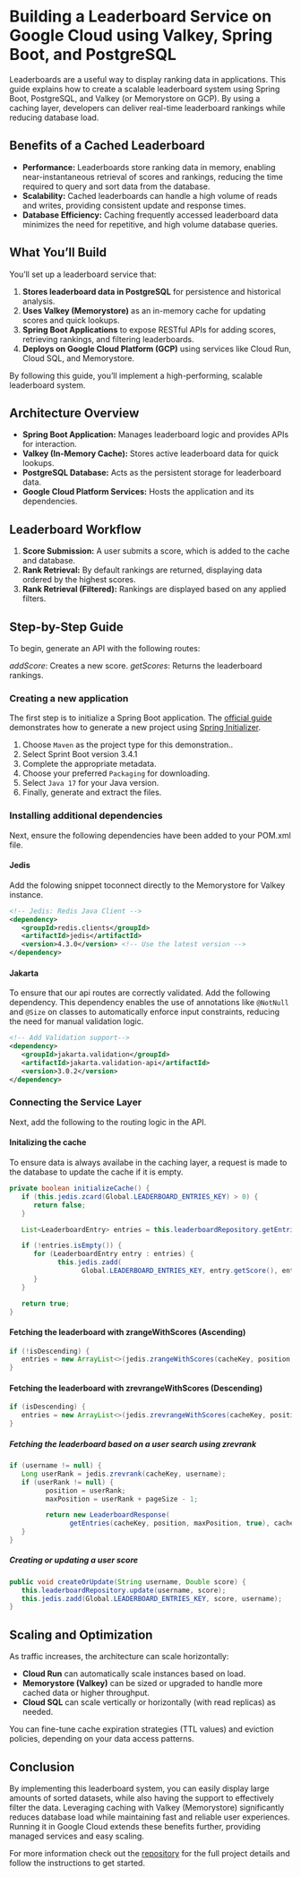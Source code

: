 # Building a Leaderboard Service on Google Cloud using Valkey, Spring Boot, and PostgreSQL

Leaderboards are a useful way to display ranking data in applications. This guide explains how to create a scalable leaderboard system using Spring Boot, PostgreSQL, and Valkey (or Memorystore on GCP). By using a caching layer, developers can deliver real-time leaderboard rankings while reducing database load.

## Benefits of a Cached Leaderboard

- **Performance:** Leaderboards store ranking data in memory, enabling near-instantaneous retrieval of scores and rankings, reducing the time required to query and sort data from the database.
- **Scalability:** Cached leaderboards can handle a high volume of reads and writes, providing consistent update and response times.
- **Database Efficiency:** Caching frequently accessed leaderboard data minimizes the need for repetitive, and high volume database queries.

## What You’ll Build

You’ll set up a leaderboard service that:

1. **Stores leaderboard data in PostgreSQL** for persistence and historical analysis.
2. **Uses Valkey (Memorystore)** as an in-memory cache for updating scores and quick lookups.
3. **Spring Boot Applications** to expose RESTful APIs for adding scores, retrieving rankings, and filtering leaderboards.
4. **Deploys on Google Cloud Platform (GCP)** using services like Cloud Run, Cloud SQL, and Memorystore.

By following this guide, you’ll implement a high-performing, scalable leaderboard system.

## Architecture Overview

- **Spring Boot Application:** Manages leaderboard logic and provides APIs for interaction.
- **Valkey (In-Memory Cache):** Stores active leaderboard data for quick lookups.
- **PostgreSQL Database:** Acts as the persistent storage for leaderboard data.
- **Google Cloud Platform Services:** Hosts the application and its dependencies.

## Leaderboard Workflow

1. **Score Submission:** A user submits a score, which is added to the cache and database.
2. **Rank Retrieval:** By default rankings are returned, displaying data ordered by the highest scores.
3. **Rank Retrieval (Filtered):** Rankings are displayed based on any applied filters.

## Step-by-Step Guide

To begin, generate an API with the following routes:

_addScore_: Creates a new score.
_getScores_: Returns the leaderboard rankings.

### Creating a new application

The first step is to initialize a Spring Boot application. The [official guide](https://spring.io/guides/gs/spring-boot) demonstrates how to generate a new project using [Spring Initializer](https://start.spring.io/).

1. Choose `Maven` as the project type for this demonstration..
2. Select Sprint Boot version 3.4.1
3. Complete the appropriate metadata.
4. Choose your preferred `Packaging` for downloading.
5. Select `Java 17` for your Java version.
6. Finally, generate and extract the files.

### Installing additional dependencies

Next, ensure the following dependencies have been added to your POM.xml file.

#### Jedis

Add the folowing snippet toconnect directly to the Memorystore for Valkey instance.

```xml
<!-- Jedis: Redis Java Client -->
<dependency>
   <groupId>redis.clients</groupId>
   <artifactId>jedis</artifactId>
   <version>4.3.0</version> <!-- Use the latest version -->
</dependency>
```

#### Jakarta

To ensure that our api routes are correctly validated. Add the following dependency.
This dependency enables the use of annotations like `@NotNull` and `@Size` on classes to automatically enforce input constraints, reducing the need for manual validation logic.

```xml
<!-- Add Validation support-->
<dependency>
   <groupId>jakarta.validation</groupId>
   <artifactId>jakarta.validation-api</artifactId>
   <version>3.0.2</version>
</dependency>
```

### Connecting the Service Layer

Next, add the following to the routing logic in the API.

#### Initalizing the cache

To ensure data is always availabe in the caching layer, a request is made to the database to update the cache if it is empty.

```java
private boolean initializeCache() {
   if (this.jedis.zcard(Global.LEADERBOARD_ENTRIES_KEY) > 0) {
      return false;
   }

   List<LeaderboardEntry> entries = this.leaderboardRepository.getEntries();

   if (!entries.isEmpty()) {
      for (LeaderboardEntry entry : entries) {
            this.jedis.zadd(
                  Global.LEADERBOARD_ENTRIES_KEY, entry.getScore(), entry.getUsername());
      }
   }

   return true;
}

```

#### Fetching the leaderboard with zrangeWithScores (Ascending)

```java
if (!isDescending) {
   entries = new ArrayList<>(jedis.zrangeWithScores(cacheKey, position, maxPosition));
}
```

#### Fetching the leaderboard with zrevrangeWithScores (Descending)

```java
if (isDescending) {
   entries = new ArrayList<>(jedis.zrevrangeWithScores(cacheKey, position, maxPosition));
}
```

##### Fetching the leaderboard based on a user search using zrevrank

```java
if (username != null) {
   Long userRank = jedis.zrevrank(cacheKey, username);
   if (userRank != null) {
         position = userRank;
         maxPosition = userRank + pageSize - 1;

         return new LeaderboardResponse(
               getEntries(cacheKey, position, maxPosition, true), cacheStatus);
   }
}
```

##### Creating or updating a user score

```java
public void createOrUpdate(String username, Double score) {
   this.leaderboardRepository.update(username, score);
   this.jedis.zadd(Global.LEADERBOARD_ENTRIES_KEY, score, username);
}
```

## Scaling and Optimization

As traffic increases, the architecture can scale horizontally:

- **Cloud Run** can automatically scale instances based on load.
- **Memorystore (Valkey)** can be sized or upgraded to handle more cached data or higher throughput.
- **Cloud SQL** can scale vertically or horizontally (with read replicas) as needed.

You can fine-tune cache expiration strategies (TTL values) and eviction policies, depending on your data access patterns.

## Conclusion

By implementing this leaderboard system, you can easily display large amounts of sorted datasets, while also having the support to effectively filter the data. Leveraging caching with Valkey (Memorystore) significantly reduces database load while maintaining fast and reliable user experiences. Running it in Google Cloud extends these benefits further, providing managed services and easy scaling.

For more information check out the [repository](https://github.com/GoogleCloudPlatform/java-docs-samples/tree/main/memorystore/valkey/leaderboard) for the full project details and follow the instructions to get started.
